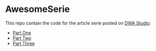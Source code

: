# AwesomeSerie

This repo contain the code for the article serie posted on [DWA Studio](https://blog.dwastudio.fr):

- [Part One](https://blog.dwastudio.fr/the-movie-db-react-native-partie-1-les-composants/)
- [Part Two](https://blog.dwastudio.fr/the-movie-db-react-native-partie-2-la-navigation/)
- [Part Three](https://blog.dwastudio.fr/the-movie-db-react-native-partie-3-les-donnees/)

